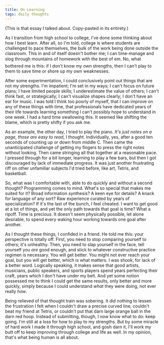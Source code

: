 ```yaml
---
title: On Learning
tags: daily thoughts
---
```


(This is that essay I talked about. Copy-pasted in its entirety.)

As I transition from high school to college, I've done some thinking about how I best learn. After all, so I'm told, college is where students are challenged to pace themselves, the bulk of the work being done outside the classroom. This in and of itself doesn't bother me; I can time-manage and slog through mountains of homework with the best of em. No, what bothered me is this: if I don't know my own strengths, then I can't play to them to save time or shore up my own weaknesses.

After some experimentation, I could conclusively point out things that are not my strengths. I'm impatient; I'm set in my ways; I can't focus on future plans; I have limited people skills; I underestimate the value of others; I can't think fast, or strategically; I can't visualize shapes clearly; I don't have an ear for music. I was told I think too poorly of myself, that I can improve on any of these things with time, that professionals have dedicated years of their life towards learning something I can't possibly hope to understand in one week. I had a hard time swallowing this. It seemed like shifting the blame, which is pretty shifty if you ask me.

As an example, the other day, I tried to play the piano. _It's just notes on a page, those are easy to read_, I thought. Individually, yes, after a good ten seconds of counting up or down from middle C. Then came the unanticipated challenge of getting my fingers to press the right notes without looking. Then came stringing all that together at a reasonable pace. I pressed through for a bit longer, learning to play a few bars, but then I got discouraged by lack of immediate progress. It was just another frustrating riff on other unfamiliar subjects I'd tried before, like art, Tetris, and basketball.

So, what was I comfortable with, able to do quickly and without a second thought? Programming comes to mind. What's so special that makes me suited for it? Broad information synthesis? A keen eye for details? A knack for language of any sort? Raw experience curated by years of specialization? If it's the last of the bunch, I feel cheated. I want to get good at a lot of things, and yet the only path towards that goal is time? What a ripoff. Time is precious. It doesn't seem physically possible, let alone desirable, to spend every waking hour working towards one goal after another.

As I thought these things, I confided in a friend. He told me this: your perspective is totally off. First, you need to stop comparing yourself to others; it's unhealthy. Then, you need to slap yourself in the face, tell yourself you _are_ good enough, and stick to whatever constructive practice regimen is necessary. You will get better. You might not ever reach your goal, but you will get better, which is what matters. I was shook, for lack of a better word. Logically speaking, it makes sense that good artists, musicians, public speakers, and sports players spend years perfecting their craft, years which I don't have under my belt. And yet some notion possessed me to think I could get the same results, only better and more quickly, simply because I could understand _what_ they were doing, not ever really _how_.

Being relieved of that thought train was sobering. It did nothing to lessen the frustration I felt when I couldn't draw a precise curved line, couldn't beat my friend at Tetris, or couldn't put that darn large orange ball in the darn red hoop. Instead of submitting, though, I now know what to do: keep going. I'm still at a loss for how to play to my strengths. But by some miracle of hard work I made it through high school, and gosh darn it, I'll work my butt off to keep improving through college and life as well. In my opinion, that's what being human is all about.
